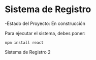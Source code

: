 <h1> Sistema de Registro</h1>

-Estado del Proyecto: En construcción

Para ejecutar el sistema, debes poner:

```npm install react```

Sistema de Registro 2
